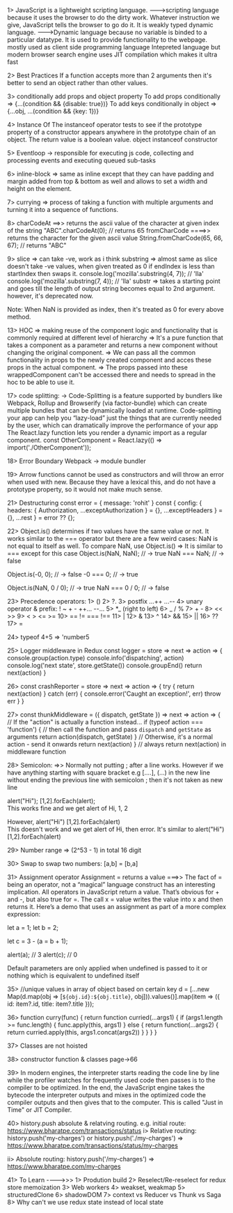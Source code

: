 1>
JavaScript is a lightweight scripting language.
--->scripting language because it uses the browser to do the dirty work.
Whatever instruction we give, JavaScript tells the browser to go do it.
It is weakly typed dynamic language.
--->Dynamic language because no variable is binded to a particular datatype.
It is used to provide functionality to the webpage.
mostly used as client side programming language
Intepreted language but modern browser search engine uses JIT compilation which makes it ultra fast

2> Best Practices
If a function accepts more than 2 arguments then it's better to send an object rather than other values.

3> conditionally add props and object property
To add props conditionally => {...(condition && {disable: true})}
To add keys conditionally in object => {...obj, ...(condition && {key: 1})}

4>
Instance Of
The instanceof operator tests to see if the prototype property of a constructor appears anywhere in the prototype chain of an object. The return value is a boolean value.
object instanceof constructor

5>
Eventloop -> responsible for executing js code, collecting and processing events and executing queued sub-tasks

6>
inline-block => same as inline except that they can have padding and margin added from top & bottom as well and allows to set a width and height on the element.

7>
currying => process of taking a function with multiple arguments and turning it into a sequence of functions.

8>
charCodeAt ==>> returns the ascii value of the character at given index of the string
"ABC".charCodeAt(0); // returns 65
fromCharCode ====>> returns the character for the given ascii value
String.fromCharCode(65, 66, 67); // returns "ABC"

9>
slice => can take -ve, work as i think
substring => almost same as slice
doesn't take -ve values, when given treated as 0
if endIndex is less than startIndex then swaps it.
console.log('mozilla'.substring(4, 7)); // 'lla'
console.log('mozilla'.substring(7, 4)); // 'lla'
substr => takes a starting point and goes till the length of output string becomes equal to 2nd argument.
however, it's deprecated now.

Note: When NaN is provided as index, then it's treated as 0 for every above method.

13>
HOC => making reuse of the component logic and functionality that is commonly required at different level of hierarchy
=> It's a pure function that takes a component as a parameter and returns a new component without changing the original component.
=> We can pass all the common functionality in props to the newly created component and acces these props in the actual component.
=> The props passed into these wrappedComponent can't be accessed there and needs to spread in the hoc to be able to use it.

17>
code splitting: ->
Code-Splitting is a feature supported by bundlers like Webpack, Rollup and Browserify (via factor-bundle) which can create multiple bundles that can be dynamically loaded at runtime.
Code-splitting your app can help you “lazy-load” just the things that are currently needed by the user, which can dramatically improve the performance of your app
The React.lazy function lets you render a dynamic import as a regular component.
const OtherComponent = React.lazy(() => import('./OtherComponent'));

18>
Error Boundary
Webpack -> module bundler

19>
Arrow functions cannot be used as constructors and will throw an error when used with new. Because they have a lexical this, and do not have a prototype property, so it would not make much sense.

21> Destructuring
const error = { message: 'rohit' }
const { config:
{ headers: { Authorization, ...exceptAuthorization } = {}, ...exceptHeaders } = {}, ...rest
} = error ?? {};

22>
Object.is() determines if two values have the same value or not. It works similar to the === operator but there are a few weird cases:
NaN is not equal to itself as well. To compare NaN, use Object.is() => It is similar to === except for this case
Object.is(NaN, NaN); // -> true
NaN === NaN; // -> false

Object.is(-0, 0); // -> false
-0 === 0; // -> true

Object.is(NaN, 0 / 0); // -> true
NaN === 0 / 0; // -> false

23>
Precedence operators:
1> ()
2> ?.
3> postfix ...++
...--
4> unary operator & prefix: ! ~ + - ++... --...
5> \*_ (right to left)
6> _ / %
7> + -
8> << >>
9> < > <= >=
10> == != === !==
11> |
12> &
13> ^
14> &&
15> ||
16> ??
17> =

24>
typeof 4+5 => 'number5

25>
Logger middleware in Redux
const logger = store => next => action => {
    console.group(action.type)
    console.info('dispatching', action)
    console.log('next state', store.getState())
    console.groupEnd()
    return next(action)
}

26>
const crashReporter = store => next => action => {
    try {
        return next(action)
    } catch (err) {
        console.error('Caught an exception!', err)
        throw err
    }
}

27>
const thunkMiddleware = ({ dispatch, getState }) => next => action => {
    // If the "action" is actually a function instead...
    if (typeof action === 'function') {
    // then call the function and pass `dispatch` and `getState` as arguments
    return action(dispatch, getState)
    }
    // Otherwise, it's a normal action - send it onwards
    return next(action)
}
// always return next(action) in middleware function

28>
Semicolon: =>>
Normally not putting ; after a line works. However if we have anything starting with square bracket e.g [....], (...)
in the new line without ending the previous line with semicolon ; then it's not taken as new line

alert("Hi");
[1,2].forEach(alert);  
 This works fine and we get alert of Hi, 1, 2

However,
alert("Hi")
[1,2].forEach(alert)  
 This doesn't work and we get alert of Hi, then error.
It's similar to alert("Hi")[1,2].forEach(alert)

29>
Number range => (2^53 - 1) in total 16 digit

30> Swap
to swap two numbers: [a,b] = [b,a]

31> Assignment operator
Assignment = returns a value ===>>
The fact of = being an operator, not a “magical” language construct has an interesting implication.
All operators in JavaScript return a value. That’s obvious for + and -, but also true for =.
The call x = value writes the value into x and then returns it.
Here’s a demo that uses an assignment as part of a more complex expression:

let a = 1;
let b = 2;

let c = 3 - (a = b + 1);

alert(a); // 3
alert(c); // 0

Default parameters are only applied when undefined is passed to it or nothing which is equivalent to undefined itself

35>
//unique values in array of object based on certain key
d = [...new Map(d.map(obj => [`${obj.id}:${obj.title}`, obj])).values()].map(item => ({
id: item?.id,
title: item?.title
}));

36>
function curry(func) {
return function curried(...args1) {
if (args1.length >= func.length) {
func.apply(this, args1)
} else {
return function(...args2) {
return curried.apply(this, args1.concat(args2))
}
}
}
}

37>
Classes are not hoisted

38>
constructor function & classes page->66

39>
In modern engines, the interpreter starts reading the code line by line while
the profiler watches for frequently used code then passes is to the compiler to
be optimized. In the end, the JavaScript engine takes the bytecode the interpreter
outputs and mixes in the optimized code the compiler outputs and then gives that to the
computer. This is called "Just in Time" or JIT Compiler.

40> history.push absolute & relatving routing.
e.g. initial route: https://www.bharatpe.com/transactions/status
i> Relative routing: history.push('my-charges') or history.push('./my-charges') => https://www.bharatpe.com/transactions/status/my-charges

ii> Absolute routing: history.push('/my-charges') => https://www.bharatpe.com/my-charges

41>
To Learn ---->>>
1> Prodution build
2> Reselect/Re-reselect for redux store memoization
3> Web workers
4> weakset, weakmap
5> structuredClone
6> shadowDOM
7> context vs Reducer vs Thunk vs Saga
8> Why can't we use redux state instead of local state
